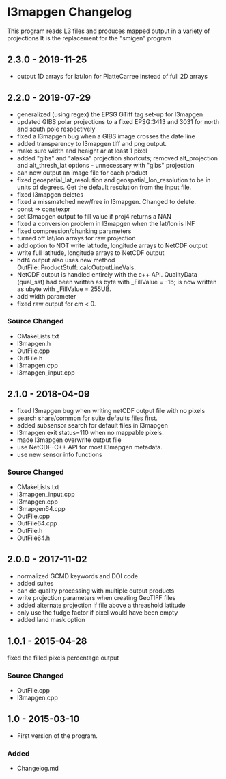 # l3mapgen Changelog
This program reads L3 files and produces mapped output in a variety of projections
It is the replacement for the "smigen" program


## 2.3.0 - 2019-11-25

 - output 1D arrays for lat/lon for PlatteCarree instead of full 2D arrays


## 2.2.0 - 2019-07-29

 - generalized (using regex) the EPSG GTiff tag set-up for l3mapgen
 -  updated GIBS polar projections to a fixed EPSG:3413 and 3031 for north and south pole respectively
 - fixed a l3mapgen bug when a GIBS image crosses the date line
 - added transparency to l3mapgen tiff and png output.
 - make sure width and heaight ar at least 1 pixel
 - added "gibs" and "alaska" projection shortcuts; removed alt_projection and alt_thresh_lat options - unnecessary with "gibs" projection
 - can now output an image file for each product
 - fixed geospatial_lat_resolution and geospatial_lon_resolution to be in units of degrees.  Get the default resolution from the input file.
 - fixed l3mapgen deletes
 - fixed a missmatched new/free in l3mapgen.  Changed to delete.
 - const => constexpr
 - set l3mapgen output to fill value if proj4 returns a NAN
 - fixed a conversion problem in l3mapgen when the lat/lon is INF
 - fixed compression/chunking parameters
 - turned off lat/lon arrays for raw projection
 - add option to NOT write latitude, longitude arrays to NetCDF output
 -  write full latitude, longitude arrays to NetCDF output
 -  hdf4 output also uses new method OutFile::ProductStuff::calcOutputLineVals.
 -   NetCDF output is handled entirely with the c++ API.  QualityData (qual_sst) had been written as byte with _FillValue = -1b; is now written as ubyte with _FillValue = 255UB.
 -  add width parameter
 - fixed raw output for cm < 0.

### Source Changed
 * CMakeLists.txt
 * l3mapgen.h
 * OutFile.cpp
 * OutFile.h
 * l3mapgen.cpp
 * l3mapgen_input.cpp

## 2.1.0 - 2018-04-09
 - fixed l3mapgen bug when writing netCDF output file with no pixels
 - search share/common for suite defaults files first.
 - added subsensor search for default files in l3mapgen
 - l3mapgen exit status=110 when no mappable pixels.
 - made l3mapgen overwrite output file
 - use NetCDF-C++ API for most l3mapgen metadata.
 - use new sensor info functions

### Source Changed
  * CMakeLists.txt
  * l3mapgen_input.cpp
  * l3mapgen.cpp
  * l3mapgen64.cpp
  * OutFile.cpp
  * OutFile64.cpp
  * OutFile.h
  * OutFile64.h

## 2.0.0 - 2017-11-02
 - normalized GCMD keywords and DOI code
 - added suites
 - can do quality processing with multiple output products
 - write projection parameters when creating GeoTIFF files
 - added alternate projection if file above a threashold latitude
 - only use the fudge factor if pixel would have been empty
 - added land mask option

## 1.0.1 - 2015-04-28
fixed the filled pixels percentage output

### Source Changed
  * OutFile.cpp
  * l3mapgen.cpp

## 1.0 - 2015-03-10
- First version of the program.

### Added
  * Changelog.md

